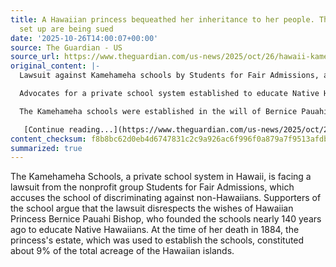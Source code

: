 ```yaml
---
title: A Hawaiian princess bequeathed her inheritance to her people. The schools they
  set up are being sued
date: '2025-10-26T14:00:07+00:00'
source: The Guardian - US
source_url: https://www.theguardian.com/us-news/2025/oct/26/hawaii-kamehameha-school-lawsuit-admission
original_content: |-
  Lawsuit against Kamehameha schools by Students for Fair Admissions, a neoconservative non-profit, alleges discrimination against non-Hawaiians

  Advocates for a private school system established to educate Native Hawaiians say a new lawsuit targeting the admissions process is an ugly attempt to ignore the wishes of a Hawaiian princess who bequeathed her inheritance to secure a brighter future for her people nearly 140 years ago.

  The Kamehameha schools were established in the will of Bernice Pauahi Bishop, the great-granddaughter of Kamehameha I and the last royal descendant in the Kamehameha line. At the time of her death in 1884, the princess’s estate held about 9% of the island chain’s total acreage.

   [Continue reading...](https://www.theguardian.com/us-news/2025/oct/26/hawaii-kamehameha-school-lawsuit-admission)
content_checksum: f8b8bc62d0eb4d6747831c2c9a926ac6f996f0a879a7f9513afdb4e516b36deb
summarized: true
---
```


The Kamehameha Schools, a private school system in Hawaii, is facing a lawsuit from the nonprofit group Students for Fair Admissions, which accuses the school of discriminating against non-Hawaiians. Supporters of the school argue that the lawsuit disrespects the wishes of Hawaiian Princess Bernice Pauahi Bishop, who founded the schools nearly 140 years ago to educate Native Hawaiians. At the time of her death in 1884, the princess's estate, which was used to establish the schools, constituted about 9% of the total acreage of the Hawaiian islands.